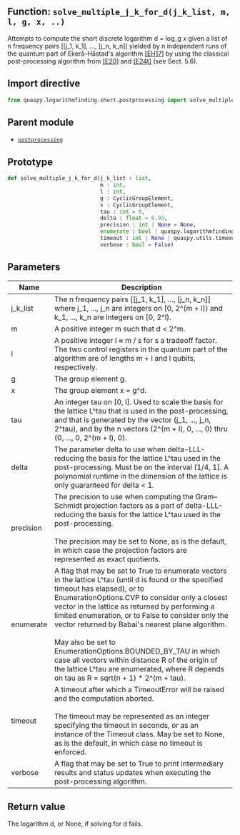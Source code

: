 ## Function: <code>solve\_multiple\_j\_k\_for\_d(j_k_list, m, l, g, x, ..)</code>
Attempts to compute the short discrete logarithm d = log_g x given a list of n frequency pairs [[j_1, k_1], ..., [j_n, k_n]] yielded by n independent runs of the quantum part of Ekerå–Håstad's algorithm [[EH17]](https://doi.org/10.1007/978-3-319-59879-6_20) by using the classical post-processing algorithm from [[E20]](https://doi.org/10.1007/s10623-020-00783-2) and [[E24t]](https://diva-portal.org/smash/get/diva2:1902626/FULLTEXT01.pdf) (see Sect. 5.6).

## Import directive
```python
from quaspy.logarithmfinding.short.postprocessing import solve_multiple_j_k_for_d
```

## Parent module
- [<code>postprocessing</code>](README.md)

## Prototype
```python
def solve_multiple_j_k_for_d(j_k_list : list,
                             m : int,
                             l : int,
                             g : CyclicGroupElement,
                             x : CyclicGroupElement,
                             tau : int = 0,
                             delta : float = 0.99,
                             precision : int | None = None,
                             enumerate : bool | quaspy.logarithmfinding.short.postprocessing.EnumerationOptions = False,
                             timeout : int | None | quaspy.utils.timeout.Timeout = None,
                             verbose : bool = False)
```

## Parameters
| <b>Name</b> | <b>Description</b> |
| ----------- | ------------------ |
| j_k_list | The n frequency pairs [[j_1, k_1], ..., [j_n, k_n]] where j_1, ..., j_n are integers on [0, 2^(m + l)) and k_1, ..., k_n are integers on [0, 2^l). |
| m | A positive integer m such that d < 2^m. |
| l | A positive integer l ≈ m / s for s a tradeoff factor. The two control registers in the quantum part of the algorithm are of lengths m + l and l qubits, respectively. |
| g | The group element g. |
| x | The group element x = g^d. |
| tau | An integer tau on [0, l]. Used to scale the basis for the lattice L^tau that is used in the post-processing, and that is generated by the vector (j_1, ..., j_n, 2^tau), and by the n vectors (2^(m + l), 0, ..., 0) thru (0, ..., 0, 2^(m + l), 0). |
| delta | The parameter delta to use when delta-LLL-reducing the basis for the lattice L^tau used in the post-processing. Must be on the interval (1/4, 1]. A polynomial runtime in the dimension of the lattice is only guaranteed for delta < 1. |
| precision | The precision to use when computing the Gram–Schmidt projection factors as a part of delta-LLL-reducing the basis for the lattice L^tau used in the post-processing.<br><br>The precision may be set to None, as is the default, in which case the projection factors are represented as exact quotients. |
| enumerate | A flag that may be set to True to enumerate vectors in the lattice L^tau (until d is found or the specified timeout has elapsed), or to EnumerationOptions.CVP to consider only a closest vector in the lattice as returned by performing a limited enumeration, or to False to consider only the vector returned by Babai's nearest plane algorithm.<br><br>May also be set to EnumerationOptions.BOUNDED_BY_TAU in which case all vectors within distance R of the origin of the lattice L^tau are enumerated, where R depends on tau as R = sqrt(n + 1) * 2^(m + tau). |
| timeout | A timeout after which a TimeoutError will be raised and the computation aborted.<br><br>The timeout may be represented as an integer specifying the timeout in seconds, or as an instance of the Timeout class. May be set to None, as is the default, in which case no timeout is enforced. |
| verbose | A flag that may be set to True to print intermediary results and status updates when executing the post-processing algorithm. |

## Return value
The logarithm d, or None, if solving for d fails.

